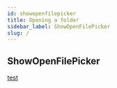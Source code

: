 ```yaml
---
id: showopenfilepicker
title: Opening a folder
sidebar_label: ShowOpenFilePicker
slug: /
---
```


## ShowOpenFilePicker

[test](/docs/mdx)